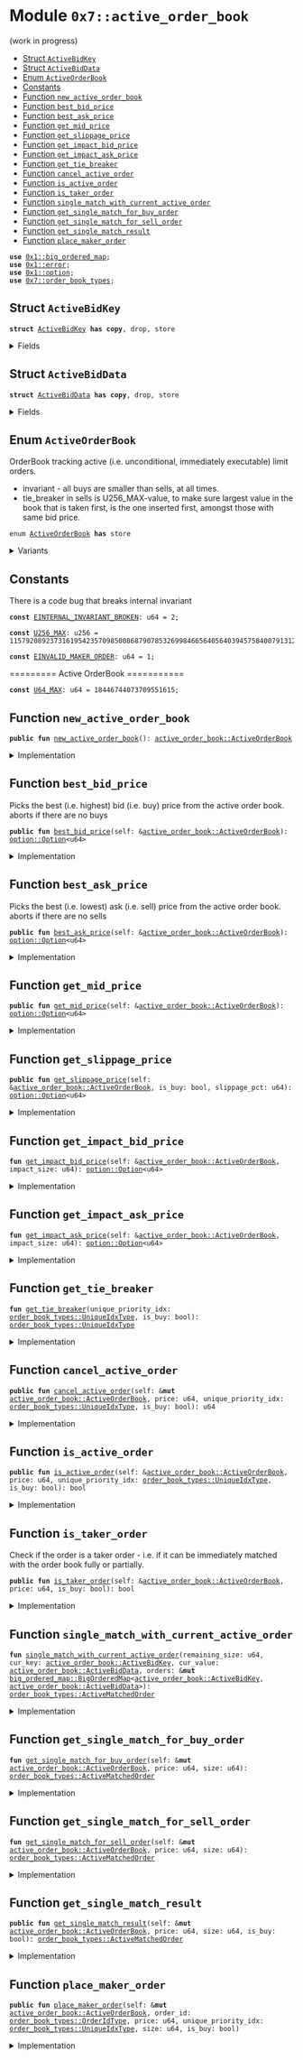 
<a id="0x7_active_order_book"></a>

# Module `0x7::active_order_book`

(work in progress)


-  [Struct `ActiveBidKey`](#0x7_active_order_book_ActiveBidKey)
-  [Struct `ActiveBidData`](#0x7_active_order_book_ActiveBidData)
-  [Enum `ActiveOrderBook`](#0x7_active_order_book_ActiveOrderBook)
-  [Constants](#@Constants_0)
-  [Function `new_active_order_book`](#0x7_active_order_book_new_active_order_book)
-  [Function `best_bid_price`](#0x7_active_order_book_best_bid_price)
-  [Function `best_ask_price`](#0x7_active_order_book_best_ask_price)
-  [Function `get_mid_price`](#0x7_active_order_book_get_mid_price)
-  [Function `get_slippage_price`](#0x7_active_order_book_get_slippage_price)
-  [Function `get_impact_bid_price`](#0x7_active_order_book_get_impact_bid_price)
-  [Function `get_impact_ask_price`](#0x7_active_order_book_get_impact_ask_price)
-  [Function `get_tie_breaker`](#0x7_active_order_book_get_tie_breaker)
-  [Function `cancel_active_order`](#0x7_active_order_book_cancel_active_order)
-  [Function `is_active_order`](#0x7_active_order_book_is_active_order)
-  [Function `is_taker_order`](#0x7_active_order_book_is_taker_order)
-  [Function `single_match_with_current_active_order`](#0x7_active_order_book_single_match_with_current_active_order)
-  [Function `get_single_match_for_buy_order`](#0x7_active_order_book_get_single_match_for_buy_order)
-  [Function `get_single_match_for_sell_order`](#0x7_active_order_book_get_single_match_for_sell_order)
-  [Function `get_single_match_result`](#0x7_active_order_book_get_single_match_result)
-  [Function `place_maker_order`](#0x7_active_order_book_place_maker_order)


<pre><code><b>use</b> <a href="../../aptos-framework/doc/big_ordered_map.md#0x1_big_ordered_map">0x1::big_ordered_map</a>;
<b>use</b> <a href="../../aptos-framework/../aptos-stdlib/../move-stdlib/doc/error.md#0x1_error">0x1::error</a>;
<b>use</b> <a href="../../aptos-framework/../aptos-stdlib/../move-stdlib/doc/option.md#0x1_option">0x1::option</a>;
<b>use</b> <a href="order_book_types.md#0x7_order_book_types">0x7::order_book_types</a>;
</code></pre>



<a id="0x7_active_order_book_ActiveBidKey"></a>

## Struct `ActiveBidKey`



<pre><code><b>struct</b> <a href="active_order_book.md#0x7_active_order_book_ActiveBidKey">ActiveBidKey</a> <b>has</b> <b>copy</b>, drop, store
</code></pre>



<details>
<summary>Fields</summary>


<dl>
<dt>
<code>price: u64</code>
</dt>
<dd>

</dd>
<dt>
<code>tie_breaker: <a href="order_book_types.md#0x7_order_book_types_UniqueIdxType">order_book_types::UniqueIdxType</a></code>
</dt>
<dd>

</dd>
</dl>


</details>

<a id="0x7_active_order_book_ActiveBidData"></a>

## Struct `ActiveBidData`



<pre><code><b>struct</b> <a href="active_order_book.md#0x7_active_order_book_ActiveBidData">ActiveBidData</a> <b>has</b> <b>copy</b>, drop, store
</code></pre>



<details>
<summary>Fields</summary>


<dl>
<dt>
<code>order_id: <a href="order_book_types.md#0x7_order_book_types_OrderIdType">order_book_types::OrderIdType</a></code>
</dt>
<dd>

</dd>
<dt>
<code>size: u64</code>
</dt>
<dd>

</dd>
</dl>


</details>

<a id="0x7_active_order_book_ActiveOrderBook"></a>

## Enum `ActiveOrderBook`

OrderBook tracking active (i.e. unconditional, immediately executable) limit orders.

- invariant - all buys are smaller than sells, at all times.
- tie_breaker in sells is U256_MAX-value, to make sure largest value in the book
that is taken first, is the one inserted first, amongst those with same bid price.


<pre><code>enum <a href="active_order_book.md#0x7_active_order_book_ActiveOrderBook">ActiveOrderBook</a> <b>has</b> store
</code></pre>



<details>
<summary>Variants</summary>


<details>
<summary>V1</summary>


<details>
<summary>Fields</summary>


<dl>
<dt>
<code>buys: <a href="../../aptos-framework/doc/big_ordered_map.md#0x1_big_ordered_map_BigOrderedMap">big_ordered_map::BigOrderedMap</a>&lt;<a href="active_order_book.md#0x7_active_order_book_ActiveBidKey">active_order_book::ActiveBidKey</a>, <a href="active_order_book.md#0x7_active_order_book_ActiveBidData">active_order_book::ActiveBidData</a>&gt;</code>
</dt>
<dd>

</dd>
<dt>
<code>sells: <a href="../../aptos-framework/doc/big_ordered_map.md#0x1_big_ordered_map_BigOrderedMap">big_ordered_map::BigOrderedMap</a>&lt;<a href="active_order_book.md#0x7_active_order_book_ActiveBidKey">active_order_book::ActiveBidKey</a>, <a href="active_order_book.md#0x7_active_order_book_ActiveBidData">active_order_book::ActiveBidData</a>&gt;</code>
</dt>
<dd>

</dd>
</dl>


</details>

</details>

</details>

<a id="@Constants_0"></a>

## Constants


<a id="0x7_active_order_book_EINTERNAL_INVARIANT_BROKEN"></a>

There is a code bug that breaks internal invariant


<pre><code><b>const</b> <a href="active_order_book.md#0x7_active_order_book_EINTERNAL_INVARIANT_BROKEN">EINTERNAL_INVARIANT_BROKEN</a>: u64 = 2;
</code></pre>



<a id="0x7_active_order_book_U256_MAX"></a>



<pre><code><b>const</b> <a href="active_order_book.md#0x7_active_order_book_U256_MAX">U256_MAX</a>: u256 = 115792089237316195423570985008687907853269984665640564039457584007913129639935;
</code></pre>



<a id="0x7_active_order_book_EINVALID_MAKER_ORDER"></a>



<pre><code><b>const</b> <a href="active_order_book.md#0x7_active_order_book_EINVALID_MAKER_ORDER">EINVALID_MAKER_ORDER</a>: u64 = 1;
</code></pre>



<a id="0x7_active_order_book_U64_MAX"></a>

========= Active OrderBook ===========


<pre><code><b>const</b> <a href="active_order_book.md#0x7_active_order_book_U64_MAX">U64_MAX</a>: u64 = 18446744073709551615;
</code></pre>



<a id="0x7_active_order_book_new_active_order_book"></a>

## Function `new_active_order_book`



<pre><code><b>public</b> <b>fun</b> <a href="active_order_book.md#0x7_active_order_book_new_active_order_book">new_active_order_book</a>(): <a href="active_order_book.md#0x7_active_order_book_ActiveOrderBook">active_order_book::ActiveOrderBook</a>
</code></pre>



<details>
<summary>Implementation</summary>


<pre><code><b>public</b> <b>fun</b> <a href="active_order_book.md#0x7_active_order_book_new_active_order_book">new_active_order_book</a>(): <a href="active_order_book.md#0x7_active_order_book_ActiveOrderBook">ActiveOrderBook</a> {
    // potentially add max value <b>to</b> both sides (that will be skipped),
    // so that max_key never changes, and doesn't create conflict.
    ActiveOrderBook::V1 {
        buys: new_default_big_ordered_map(),
        sells: new_default_big_ordered_map(),
    }
}
</code></pre>



</details>

<a id="0x7_active_order_book_best_bid_price"></a>

## Function `best_bid_price`

Picks the best (i.e. highest) bid (i.e. buy) price from the active order book.
aborts if there are no buys


<pre><code><b>public</b> <b>fun</b> <a href="active_order_book.md#0x7_active_order_book_best_bid_price">best_bid_price</a>(self: &<a href="active_order_book.md#0x7_active_order_book_ActiveOrderBook">active_order_book::ActiveOrderBook</a>): <a href="../../aptos-framework/../aptos-stdlib/../move-stdlib/doc/option.md#0x1_option_Option">option::Option</a>&lt;u64&gt;
</code></pre>



<details>
<summary>Implementation</summary>


<pre><code><b>public</b> <b>fun</b> <a href="active_order_book.md#0x7_active_order_book_best_bid_price">best_bid_price</a>(self: &<a href="active_order_book.md#0x7_active_order_book_ActiveOrderBook">ActiveOrderBook</a>): Option&lt;u64&gt; {
    <b>if</b> (self.buys.is_empty()) {
        <a href="../../aptos-framework/../aptos-stdlib/../move-stdlib/doc/option.md#0x1_option_none">option::none</a>()
    } <b>else</b> {
        <b>let</b> (back_key, _back_value) = self.buys.borrow_back();
        <a href="../../aptos-framework/../aptos-stdlib/../move-stdlib/doc/option.md#0x1_option_some">option::some</a>(back_key.price)
    }
}
</code></pre>



</details>

<a id="0x7_active_order_book_best_ask_price"></a>

## Function `best_ask_price`

Picks the best (i.e. lowest) ask (i.e. sell) price from the active order book.
aborts if there are no sells


<pre><code><b>public</b> <b>fun</b> <a href="active_order_book.md#0x7_active_order_book_best_ask_price">best_ask_price</a>(self: &<a href="active_order_book.md#0x7_active_order_book_ActiveOrderBook">active_order_book::ActiveOrderBook</a>): <a href="../../aptos-framework/../aptos-stdlib/../move-stdlib/doc/option.md#0x1_option_Option">option::Option</a>&lt;u64&gt;
</code></pre>



<details>
<summary>Implementation</summary>


<pre><code><b>public</b> <b>fun</b> <a href="active_order_book.md#0x7_active_order_book_best_ask_price">best_ask_price</a>(self: &<a href="active_order_book.md#0x7_active_order_book_ActiveOrderBook">ActiveOrderBook</a>): Option&lt;u64&gt; {
    <b>if</b> (self.sells.is_empty()) {
        <a href="../../aptos-framework/../aptos-stdlib/../move-stdlib/doc/option.md#0x1_option_none">option::none</a>()
    } <b>else</b> {
        <b>let</b> (front_key, _front_value) = self.sells.borrow_front();
        <a href="../../aptos-framework/../aptos-stdlib/../move-stdlib/doc/option.md#0x1_option_some">option::some</a>(front_key.price)
    }
}
</code></pre>



</details>

<a id="0x7_active_order_book_get_mid_price"></a>

## Function `get_mid_price`



<pre><code><b>public</b> <b>fun</b> <a href="active_order_book.md#0x7_active_order_book_get_mid_price">get_mid_price</a>(self: &<a href="active_order_book.md#0x7_active_order_book_ActiveOrderBook">active_order_book::ActiveOrderBook</a>): <a href="../../aptos-framework/../aptos-stdlib/../move-stdlib/doc/option.md#0x1_option_Option">option::Option</a>&lt;u64&gt;
</code></pre>



<details>
<summary>Implementation</summary>


<pre><code><b>public</b> <b>fun</b> <a href="active_order_book.md#0x7_active_order_book_get_mid_price">get_mid_price</a>(self: &<a href="active_order_book.md#0x7_active_order_book_ActiveOrderBook">ActiveOrderBook</a>): Option&lt;u64&gt; {
    <b>let</b> best_bid = self.<a href="active_order_book.md#0x7_active_order_book_best_bid_price">best_bid_price</a>();
    <b>let</b> best_ask = self.<a href="active_order_book.md#0x7_active_order_book_best_ask_price">best_ask_price</a>();
    <b>if</b> (best_bid.is_none() || best_ask.is_none()) {
        <a href="../../aptos-framework/../aptos-stdlib/../move-stdlib/doc/option.md#0x1_option_none">option::none</a>()
    } <b>else</b> {
        <a href="../../aptos-framework/../aptos-stdlib/../move-stdlib/doc/option.md#0x1_option_some">option::some</a>(
            (best_bid.destroy_some() + best_ask.destroy_some()) / 2
        )
    }
}
</code></pre>



</details>

<a id="0x7_active_order_book_get_slippage_price"></a>

## Function `get_slippage_price`



<pre><code><b>public</b> <b>fun</b> <a href="active_order_book.md#0x7_active_order_book_get_slippage_price">get_slippage_price</a>(self: &<a href="active_order_book.md#0x7_active_order_book_ActiveOrderBook">active_order_book::ActiveOrderBook</a>, is_buy: bool, slippage_pct: u64): <a href="../../aptos-framework/../aptos-stdlib/../move-stdlib/doc/option.md#0x1_option_Option">option::Option</a>&lt;u64&gt;
</code></pre>



<details>
<summary>Implementation</summary>


<pre><code><b>public</b> <b>fun</b> <a href="active_order_book.md#0x7_active_order_book_get_slippage_price">get_slippage_price</a>(
    self: &<a href="active_order_book.md#0x7_active_order_book_ActiveOrderBook">ActiveOrderBook</a>, is_buy: bool, slippage_pct: u64
): Option&lt;u64&gt; {
    <b>let</b> mid_price = self.<a href="active_order_book.md#0x7_active_order_book_get_mid_price">get_mid_price</a>();
    <b>if</b> (mid_price.is_none()) {
        <b>return</b> <a href="../../aptos-framework/../aptos-stdlib/../move-stdlib/doc/option.md#0x1_option_none">option::none</a>();
    };
    <b>let</b> mid_price = mid_price.destroy_some();
    <b>let</b> slippage = mul_div(
        mid_price, slippage_pct, get_slippage_pct_precision() * 100
    );
    <b>if</b> (is_buy) {
        <a href="../../aptos-framework/../aptos-stdlib/../move-stdlib/doc/option.md#0x1_option_some">option::some</a>(mid_price + slippage)
    } <b>else</b> {
        <a href="../../aptos-framework/../aptos-stdlib/../move-stdlib/doc/option.md#0x1_option_some">option::some</a>(mid_price - slippage)
    }
}
</code></pre>



</details>

<a id="0x7_active_order_book_get_impact_bid_price"></a>

## Function `get_impact_bid_price`



<pre><code><b>fun</b> <a href="active_order_book.md#0x7_active_order_book_get_impact_bid_price">get_impact_bid_price</a>(self: &<a href="active_order_book.md#0x7_active_order_book_ActiveOrderBook">active_order_book::ActiveOrderBook</a>, impact_size: u64): <a href="../../aptos-framework/../aptos-stdlib/../move-stdlib/doc/option.md#0x1_option_Option">option::Option</a>&lt;u64&gt;
</code></pre>



<details>
<summary>Implementation</summary>


<pre><code><b>fun</b> <a href="active_order_book.md#0x7_active_order_book_get_impact_bid_price">get_impact_bid_price</a>(self: &<a href="active_order_book.md#0x7_active_order_book_ActiveOrderBook">ActiveOrderBook</a>, impact_size: u64): Option&lt;u64&gt; {
    <b>let</b> total_value = (0 <b>as</b> u128);
    <b>let</b> total_size = 0;
    <b>let</b> orders = &self.buys;
    <b>if</b> (orders.is_empty()) {
        <b>return</b> <a href="../../aptos-framework/../aptos-stdlib/../move-stdlib/doc/option.md#0x1_option_none">option::none</a>();
    };
    <b>let</b> (front_key, front_value) = orders.borrow_back();
    <b>while</b> (total_size &lt; impact_size) {
        <b>let</b> matched_size =
            <b>if</b> (total_size + front_value.size &gt; impact_size) {
                impact_size - total_size
            } <b>else</b> {
                front_value.size
            };
        total_value = total_value
            + (matched_size <b>as</b> u128) * (front_key.price <b>as</b> u128);
        total_size = total_size + matched_size;
        <b>let</b> next_key = orders.prev_key(&front_key);
        <b>if</b> (next_key.is_none()) {
            // TODO maybe we should <b>return</b> none <b>if</b> there is not enough depth?
            <b>break</b>;
        };
        front_key = next_key.destroy_some();
        front_value = orders.borrow(&front_key);
    };
    <a href="../../aptos-framework/../aptos-stdlib/../move-stdlib/doc/option.md#0x1_option_some">option::some</a>((total_value / (total_size <b>as</b> u128)) <b>as</b> u64)
}
</code></pre>



</details>

<a id="0x7_active_order_book_get_impact_ask_price"></a>

## Function `get_impact_ask_price`



<pre><code><b>fun</b> <a href="active_order_book.md#0x7_active_order_book_get_impact_ask_price">get_impact_ask_price</a>(self: &<a href="active_order_book.md#0x7_active_order_book_ActiveOrderBook">active_order_book::ActiveOrderBook</a>, impact_size: u64): <a href="../../aptos-framework/../aptos-stdlib/../move-stdlib/doc/option.md#0x1_option_Option">option::Option</a>&lt;u64&gt;
</code></pre>



<details>
<summary>Implementation</summary>


<pre><code><b>fun</b> <a href="active_order_book.md#0x7_active_order_book_get_impact_ask_price">get_impact_ask_price</a>(self: &<a href="active_order_book.md#0x7_active_order_book_ActiveOrderBook">ActiveOrderBook</a>, impact_size: u64): Option&lt;u64&gt; {
    <b>let</b> total_value = 0 <b>as</b> u128;
    <b>let</b> total_size = 0;
    <b>let</b> orders = &self.sells;
    <b>if</b> (orders.is_empty()) {
        <b>return</b> <a href="../../aptos-framework/../aptos-stdlib/../move-stdlib/doc/option.md#0x1_option_none">option::none</a>();
    };
    <b>let</b> (front_key, front_value) = orders.borrow_front();
    <b>while</b> (total_size &lt; impact_size) {
        <b>let</b> matched_size =
            <b>if</b> (total_size + front_value.size &gt; impact_size) {
                impact_size - total_size
            } <b>else</b> {
                front_value.size
            };
        total_value = total_value
            + (matched_size <b>as</b> u128) * (front_key.price <b>as</b> u128);
        total_size = total_size + matched_size;
        <b>let</b> next_key = orders.next_key(&front_key);
        <b>if</b> (next_key.is_none()) {
            <b>break</b>;
        };
        front_key = next_key.destroy_some();
        front_value = orders.borrow(&front_key);
    };
    <a href="../../aptos-framework/../aptos-stdlib/../move-stdlib/doc/option.md#0x1_option_some">option::some</a>((total_value / (total_size <b>as</b> u128)) <b>as</b> u64)
}
</code></pre>



</details>

<a id="0x7_active_order_book_get_tie_breaker"></a>

## Function `get_tie_breaker`



<pre><code><b>fun</b> <a href="active_order_book.md#0x7_active_order_book_get_tie_breaker">get_tie_breaker</a>(unique_priority_idx: <a href="order_book_types.md#0x7_order_book_types_UniqueIdxType">order_book_types::UniqueIdxType</a>, is_buy: bool): <a href="order_book_types.md#0x7_order_book_types_UniqueIdxType">order_book_types::UniqueIdxType</a>
</code></pre>



<details>
<summary>Implementation</summary>


<pre><code>inline <b>fun</b> <a href="active_order_book.md#0x7_active_order_book_get_tie_breaker">get_tie_breaker</a>(
    unique_priority_idx: UniqueIdxType, is_buy: bool
): UniqueIdxType {
    <b>if</b> (is_buy) {
        unique_priority_idx
    } <b>else</b> {
        unique_priority_idx.descending_idx()
    }
}
</code></pre>



</details>

<a id="0x7_active_order_book_cancel_active_order"></a>

## Function `cancel_active_order`



<pre><code><b>public</b> <b>fun</b> <a href="active_order_book.md#0x7_active_order_book_cancel_active_order">cancel_active_order</a>(self: &<b>mut</b> <a href="active_order_book.md#0x7_active_order_book_ActiveOrderBook">active_order_book::ActiveOrderBook</a>, price: u64, unique_priority_idx: <a href="order_book_types.md#0x7_order_book_types_UniqueIdxType">order_book_types::UniqueIdxType</a>, is_buy: bool): u64
</code></pre>



<details>
<summary>Implementation</summary>


<pre><code><b>public</b> <b>fun</b> <a href="active_order_book.md#0x7_active_order_book_cancel_active_order">cancel_active_order</a>(
    self: &<b>mut</b> <a href="active_order_book.md#0x7_active_order_book_ActiveOrderBook">ActiveOrderBook</a>,
    price: u64,
    unique_priority_idx: UniqueIdxType,
    is_buy: bool
): u64 {
    <b>let</b> tie_breaker = <a href="active_order_book.md#0x7_active_order_book_get_tie_breaker">get_tie_breaker</a>(unique_priority_idx, is_buy);
    <b>let</b> key = <a href="active_order_book.md#0x7_active_order_book_ActiveBidKey">ActiveBidKey</a> { price: price, tie_breaker };
    <b>let</b> value =
        <b>if</b> (is_buy) {
            self.buys.remove(&key)
        } <b>else</b> {
            self.sells.remove(&key)
        };
    value.size
}
</code></pre>



</details>

<a id="0x7_active_order_book_is_active_order"></a>

## Function `is_active_order`



<pre><code><b>public</b> <b>fun</b> <a href="active_order_book.md#0x7_active_order_book_is_active_order">is_active_order</a>(self: &<a href="active_order_book.md#0x7_active_order_book_ActiveOrderBook">active_order_book::ActiveOrderBook</a>, price: u64, unique_priority_idx: <a href="order_book_types.md#0x7_order_book_types_UniqueIdxType">order_book_types::UniqueIdxType</a>, is_buy: bool): bool
</code></pre>



<details>
<summary>Implementation</summary>


<pre><code><b>public</b> <b>fun</b> <a href="active_order_book.md#0x7_active_order_book_is_active_order">is_active_order</a>(
    self: &<a href="active_order_book.md#0x7_active_order_book_ActiveOrderBook">ActiveOrderBook</a>,
    price: u64,
    unique_priority_idx: UniqueIdxType,
    is_buy: bool
): bool {
    <b>let</b> tie_breaker = <a href="active_order_book.md#0x7_active_order_book_get_tie_breaker">get_tie_breaker</a>(unique_priority_idx, is_buy);
    <b>let</b> key = <a href="active_order_book.md#0x7_active_order_book_ActiveBidKey">ActiveBidKey</a> { price: price, tie_breaker };
    <b>if</b> (is_buy) {
        self.buys.contains(&key)
    } <b>else</b> {
        self.sells.contains(&key)
    }
}
</code></pre>



</details>

<a id="0x7_active_order_book_is_taker_order"></a>

## Function `is_taker_order`

Check if the order is a taker order - i.e. if it can be immediately matched with the order book fully or partially.


<pre><code><b>public</b> <b>fun</b> <a href="active_order_book.md#0x7_active_order_book_is_taker_order">is_taker_order</a>(self: &<a href="active_order_book.md#0x7_active_order_book_ActiveOrderBook">active_order_book::ActiveOrderBook</a>, price: u64, is_buy: bool): bool
</code></pre>



<details>
<summary>Implementation</summary>


<pre><code><b>public</b> <b>fun</b> <a href="active_order_book.md#0x7_active_order_book_is_taker_order">is_taker_order</a>(
    self: &<a href="active_order_book.md#0x7_active_order_book_ActiveOrderBook">ActiveOrderBook</a>, price: u64, is_buy: bool
): bool {
    <b>if</b> (is_buy) {
        <b>let</b> best_ask_price = self.<a href="active_order_book.md#0x7_active_order_book_best_ask_price">best_ask_price</a>();
        best_ask_price.is_some() && price &gt;= best_ask_price.destroy_some()
    } <b>else</b> {
        <b>let</b> best_bid_price = self.<a href="active_order_book.md#0x7_active_order_book_best_bid_price">best_bid_price</a>();
        best_bid_price.is_some() && price &lt;= best_bid_price.destroy_some()
    }
}
</code></pre>



</details>

<a id="0x7_active_order_book_single_match_with_current_active_order"></a>

## Function `single_match_with_current_active_order`



<pre><code><b>fun</b> <a href="active_order_book.md#0x7_active_order_book_single_match_with_current_active_order">single_match_with_current_active_order</a>(remaining_size: u64, cur_key: <a href="active_order_book.md#0x7_active_order_book_ActiveBidKey">active_order_book::ActiveBidKey</a>, cur_value: <a href="active_order_book.md#0x7_active_order_book_ActiveBidData">active_order_book::ActiveBidData</a>, orders: &<b>mut</b> <a href="../../aptos-framework/doc/big_ordered_map.md#0x1_big_ordered_map_BigOrderedMap">big_ordered_map::BigOrderedMap</a>&lt;<a href="active_order_book.md#0x7_active_order_book_ActiveBidKey">active_order_book::ActiveBidKey</a>, <a href="active_order_book.md#0x7_active_order_book_ActiveBidData">active_order_book::ActiveBidData</a>&gt;): <a href="order_book_types.md#0x7_order_book_types_ActiveMatchedOrder">order_book_types::ActiveMatchedOrder</a>
</code></pre>



<details>
<summary>Implementation</summary>


<pre><code><b>fun</b> <a href="active_order_book.md#0x7_active_order_book_single_match_with_current_active_order">single_match_with_current_active_order</a>(
    remaining_size: u64,
    cur_key: <a href="active_order_book.md#0x7_active_order_book_ActiveBidKey">ActiveBidKey</a>,
    cur_value: <a href="active_order_book.md#0x7_active_order_book_ActiveBidData">ActiveBidData</a>,
    orders: &<b>mut</b> BigOrderedMap&lt;<a href="active_order_book.md#0x7_active_order_book_ActiveBidKey">ActiveBidKey</a>, <a href="active_order_book.md#0x7_active_order_book_ActiveBidData">ActiveBidData</a>&gt;
): ActiveMatchedOrder {
    <b>let</b> is_cur_match_fully_consumed = cur_value.size &lt;= remaining_size;

    <b>let</b> matched_size_for_this_order =
        <b>if</b> (is_cur_match_fully_consumed) {
            cur_value.size
        } <b>else</b> {
            remaining_size
        };

    <b>let</b> result =
        new_active_matched_order(
            cur_value.order_id,
            matched_size_for_this_order, // Matched size on the maker order
            cur_value.size - matched_size_for_this_order // Remaining size on the maker order
        );

    <b>if</b> (is_cur_match_fully_consumed) {
        orders.remove(&cur_key);
    } <b>else</b> {
        orders.borrow_mut(&cur_key).size -= matched_size_for_this_order;
    };
    result
}
</code></pre>



</details>

<a id="0x7_active_order_book_get_single_match_for_buy_order"></a>

## Function `get_single_match_for_buy_order`



<pre><code><b>fun</b> <a href="active_order_book.md#0x7_active_order_book_get_single_match_for_buy_order">get_single_match_for_buy_order</a>(self: &<b>mut</b> <a href="active_order_book.md#0x7_active_order_book_ActiveOrderBook">active_order_book::ActiveOrderBook</a>, price: u64, size: u64): <a href="order_book_types.md#0x7_order_book_types_ActiveMatchedOrder">order_book_types::ActiveMatchedOrder</a>
</code></pre>



<details>
<summary>Implementation</summary>


<pre><code><b>fun</b> <a href="active_order_book.md#0x7_active_order_book_get_single_match_for_buy_order">get_single_match_for_buy_order</a>(
    self: &<b>mut</b> <a href="active_order_book.md#0x7_active_order_book_ActiveOrderBook">ActiveOrderBook</a>, price: u64, size: u64
): ActiveMatchedOrder {
    <b>let</b> (smallest_key, smallest_value) = self.sells.borrow_front();
    <b>assert</b>!(price &gt;= smallest_key.price, <a href="active_order_book.md#0x7_active_order_book_EINTERNAL_INVARIANT_BROKEN">EINTERNAL_INVARIANT_BROKEN</a>);
    <a href="active_order_book.md#0x7_active_order_book_single_match_with_current_active_order">single_match_with_current_active_order</a>(
        size,
        smallest_key,
        *smallest_value,
        &<b>mut</b> self.sells
    )
}
</code></pre>



</details>

<a id="0x7_active_order_book_get_single_match_for_sell_order"></a>

## Function `get_single_match_for_sell_order`



<pre><code><b>fun</b> <a href="active_order_book.md#0x7_active_order_book_get_single_match_for_sell_order">get_single_match_for_sell_order</a>(self: &<b>mut</b> <a href="active_order_book.md#0x7_active_order_book_ActiveOrderBook">active_order_book::ActiveOrderBook</a>, price: u64, size: u64): <a href="order_book_types.md#0x7_order_book_types_ActiveMatchedOrder">order_book_types::ActiveMatchedOrder</a>
</code></pre>



<details>
<summary>Implementation</summary>


<pre><code><b>fun</b> <a href="active_order_book.md#0x7_active_order_book_get_single_match_for_sell_order">get_single_match_for_sell_order</a>(
    self: &<b>mut</b> <a href="active_order_book.md#0x7_active_order_book_ActiveOrderBook">ActiveOrderBook</a>, price: u64, size: u64
): ActiveMatchedOrder {
    <b>let</b> (largest_key, largest_value) = self.buys.borrow_back();
    <b>assert</b>!(price &lt;= largest_key.price, <a href="active_order_book.md#0x7_active_order_book_EINTERNAL_INVARIANT_BROKEN">EINTERNAL_INVARIANT_BROKEN</a>);
    <a href="active_order_book.md#0x7_active_order_book_single_match_with_current_active_order">single_match_with_current_active_order</a>(
        size,
        largest_key,
        *largest_value,
        &<b>mut</b> self.buys
    )
}
</code></pre>



</details>

<a id="0x7_active_order_book_get_single_match_result"></a>

## Function `get_single_match_result`



<pre><code><b>public</b> <b>fun</b> <a href="active_order_book.md#0x7_active_order_book_get_single_match_result">get_single_match_result</a>(self: &<b>mut</b> <a href="active_order_book.md#0x7_active_order_book_ActiveOrderBook">active_order_book::ActiveOrderBook</a>, price: u64, size: u64, is_buy: bool): <a href="order_book_types.md#0x7_order_book_types_ActiveMatchedOrder">order_book_types::ActiveMatchedOrder</a>
</code></pre>



<details>
<summary>Implementation</summary>


<pre><code><b>public</b> <b>fun</b> <a href="active_order_book.md#0x7_active_order_book_get_single_match_result">get_single_match_result</a>(
    self: &<b>mut</b> <a href="active_order_book.md#0x7_active_order_book_ActiveOrderBook">ActiveOrderBook</a>,
    price: u64,
    size: u64,
    is_buy: bool
): ActiveMatchedOrder {
    <b>if</b> (is_buy) {
        self.<a href="active_order_book.md#0x7_active_order_book_get_single_match_for_buy_order">get_single_match_for_buy_order</a>(price, size)
    } <b>else</b> {
        self.<a href="active_order_book.md#0x7_active_order_book_get_single_match_for_sell_order">get_single_match_for_sell_order</a>(price, size)
    }
}
</code></pre>



</details>

<a id="0x7_active_order_book_place_maker_order"></a>

## Function `place_maker_order`



<pre><code><b>public</b> <b>fun</b> <a href="active_order_book.md#0x7_active_order_book_place_maker_order">place_maker_order</a>(self: &<b>mut</b> <a href="active_order_book.md#0x7_active_order_book_ActiveOrderBook">active_order_book::ActiveOrderBook</a>, order_id: <a href="order_book_types.md#0x7_order_book_types_OrderIdType">order_book_types::OrderIdType</a>, price: u64, unique_priority_idx: <a href="order_book_types.md#0x7_order_book_types_UniqueIdxType">order_book_types::UniqueIdxType</a>, size: u64, is_buy: bool)
</code></pre>



<details>
<summary>Implementation</summary>


<pre><code><b>public</b> <b>fun</b> <a href="active_order_book.md#0x7_active_order_book_place_maker_order">place_maker_order</a>(
    self: &<b>mut</b> <a href="active_order_book.md#0x7_active_order_book_ActiveOrderBook">ActiveOrderBook</a>,
    order_id: OrderIdType,
    price: u64,
    unique_priority_idx: UniqueIdxType,
    size: u64,
    is_buy: bool
) {
    <b>let</b> tie_breaker = <a href="active_order_book.md#0x7_active_order_book_get_tie_breaker">get_tie_breaker</a>(unique_priority_idx, is_buy);
    <b>let</b> key = <a href="active_order_book.md#0x7_active_order_book_ActiveBidKey">ActiveBidKey</a> { price, tie_breaker };
    <b>let</b> value = <a href="active_order_book.md#0x7_active_order_book_ActiveBidData">ActiveBidData</a> { order_id, size };
    // Assert that this is not a taker order
    <b>assert</b>!(!self.<a href="active_order_book.md#0x7_active_order_book_is_taker_order">is_taker_order</a>(price, is_buy), <a href="active_order_book.md#0x7_active_order_book_EINVALID_MAKER_ORDER">EINVALID_MAKER_ORDER</a>);
    <b>if</b> (is_buy) {
        self.buys.add(key, value);
    } <b>else</b> {
        self.sells.add(key, value);
    };
}
</code></pre>



</details>


[move-book]: https://aptos.dev/move/book/SUMMARY
